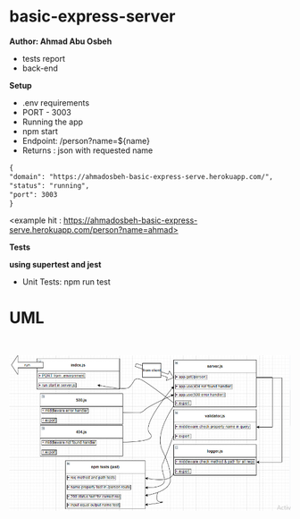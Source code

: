 # basic-express-server

**Author: Ahmad Abu Osbeh**
<br>

- tests report
- back-end

**Setup**
<br>

- .env requirements
- PORT - 3003
- Running the app
- npm start
- Endpoint: /person?name=${name}
- Returns : json with requested name

```
{
"domain": "https://ahmadosbeh-basic-express-serve.herokuapp.com/",
"status": "running",
"port": 3003
}
```

<example hit : https://ahmadosbeh-basic-express-serve.herokuapp.com/person?name=ahmad>

**Tests**

**using supertest and jest**

- Unit Tests: npm run test

# UML

<br>

![UML-lab2](images/UML-lab2.jpg)
